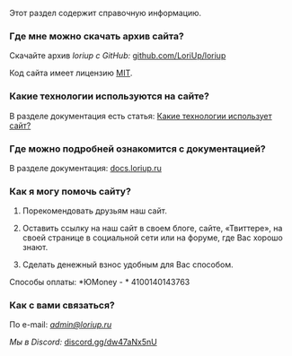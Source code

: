 Этот раздел содержит справочную информацию.  

### Где мне можно скачать архив сайта?
Скачайте архив *loriup с GitHub:* [github.com/LoriUp/loriup](https://github.com/LoriUp/loriup)

Код сайта имеет лицензию [MIT](https://ru.wikipedia.org/wiki/%D0%9B%D0%B8%D1%86%D0%B5%D0%BD%D0%B7%D0%B8%D1%8F_MIT).  

### Какие технологии используются на сайте?
В разделе документация есть статья: [Какие технологии использует сайт?](https://docs.loriup.ru/info/hleb)

### Где можно подробней ознакомится с документацией?
В разделе документация: [docs.loriup.ru](https://docs.loriup.ru)

### Как я могу помочь сайту?

1. Порекомендовать друзьям наш сайт.

2. Оставить ссылку на наш сайт в своем блоге, сайте, «Твиттере», на своей странице в социальной сети или на форуме, где Вас хорошо знают.

3. Сделать денежный взнос удобным для Вас способом. 

Способы оплаты: *ЮMoney - * 4100140143763

### Как с вами связаться?
По e-mail: *admin@loriup.ru*
        
*Мы в Discord:* [discord.gg/dw47aNx5nU](https://discord.gg/dw47aNx5nU)
         